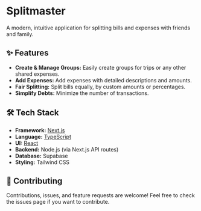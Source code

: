 # Splitmaster

A modern, intuitive application for splitting bills and expenses with friends and family.

## ✨ Features

*   **Create & Manage Groups:** Easily create groups for trips or any other shared expenses.
*   **Add Expenses:** Add expenses with detailed descriptions and amounts.
*   **Fair Splitting:** Split bills equally, by custom amounts or percentages.
*   **Simplify Debts:** Minimize the number of transactions.

## 🛠️ Tech Stack

*   **Framework:** [Next.js](https://nextjs.org/)
*   **Language:** [TypeScript](https://www.typescriptlang.org/)
*   **UI:** [React](https://reactjs.org/)
*   **Backend:** Node.js (via Next.js API routes)
*   **Database:** Supabase
*   **Styling:** Tailwind CSS

## 🤝 Contributing

Contributions, issues, and feature requests are welcome! Feel free to check the issues page if you want to contribute.
